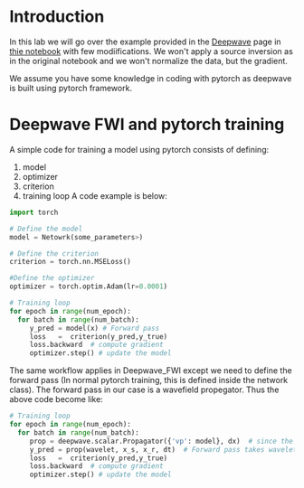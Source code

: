 # Introduction 
In this lab we will go over the example provided in the [Deepwave](https://github.com/ar4/deepwave/tree/master/deepwave) page in [thie notebook](https://colab.research.google.com/drive/1PMO1rFAaibRjwjhBuyH3dLQ1sW5wfec_) with few modiifications. We won't apply a source inversion as in the original notebook and we won't normalize the data, but the gradient.

We assume you have some knowledge in coding with pytorch as deepwave is built using pytorch framework.  


# Deepwave FWI and pytorch training 
A simple code for training a model using pytorch consists of defining: 
 1. model
 2. optimizer 
 3. criterion 
 4. training loop 
A code example is below:

```python
import torch

# Define the model 
model = Netowrk(some_parameters>)

# Define the criterion 
criterion = torch.nn.MSELoss()

#Define the optimizer
optimizer = torch.optim.Adam(lr=0.0001)

# Training loop 
for epoch in range(num_epoch):
  for batch in range(num_batch):
     y_pred = model(x) # Forward pass
     loss   =  criterion(y_pred,y_true)
     loss.backward  # compute gradient 
     optimizer.step() # update the model 
```

The same workflow applies in Deepwave_FWI except we need to define the forward pass (In normal pytorch training, this is defined inside the network class). The forward pass in our case is a wavefield propegator. Thus the above code become like: 

```python
# Training loop 
for epoch in range(num_epoch):
  for batch in range(num_batch):
     prop = deepwave.scalar.Propagator({'vp': model}, dx)  # since the model is changing we redefine the propegator every batch
     y_pred = prop(wavelet, x_s, x_r, dt)  # Forward pass takes wavelet, sources/receiver coordinates, sampling rate
     loss   =  criterion(y_pred,y_true)
     loss.backward  # compute gradient 
     optimizer.step() # update the model 
```


